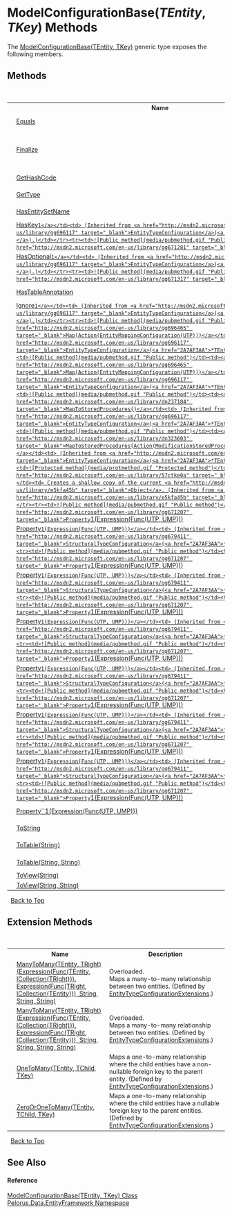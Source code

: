 # ModelConfigurationBase(*TEntity*, *TKey*) Methods
 

The <a href="2A7AF3AA">ModelConfigurationBase(TEntity, TKey)</a> generic type exposes the following members.


## Methods
&nbsp;<table><tr><th></th><th>Name</th><th>Description</th></tr><tr><td>![Public method](media/pubmethod.gif "Public method")</td><td><a href="http://msdn2.microsoft.com/en-us/library/gg696627" target="_blank">Equals</a></td><td> (Inherited from <a href="http://msdn2.microsoft.com/en-us/library/gg696117" target="_blank">EntityTypeConfiguration</a>(<a href="2A7AF3AA">*TEntity*</a>).)</td></tr><tr><td>![Protected method](media/protmethod.gif "Protected method")</td><td><a href="http://msdn2.microsoft.com/en-us/library/4k87zsw7" target="_blank">Finalize</a></td><td>
Allows an object to try to free resources and perform other cleanup operations before it is reclaimed by garbage collection.
 (Inherited from <a href="http://msdn2.microsoft.com/en-us/library/e5kfa45b" target="_blank">Object</a>.)</td></tr><tr><td>![Public method](media/pubmethod.gif "Public method")</td><td><a href="http://msdn2.microsoft.com/en-us/library/gg679121" target="_blank">GetHashCode</a></td><td> (Inherited from <a href="http://msdn2.microsoft.com/en-us/library/gg696117" target="_blank">EntityTypeConfiguration</a>(<a href="2A7AF3AA">*TEntity*</a>).)</td></tr><tr><td>![Public method](media/pubmethod.gif "Public method")</td><td><a href="http://msdn2.microsoft.com/en-us/library/gg696708" target="_blank">GetType</a></td><td> (Inherited from <a href="http://msdn2.microsoft.com/en-us/library/gg696117" target="_blank">EntityTypeConfiguration</a>(<a href="2A7AF3AA">*TEntity*</a>).)</td></tr><tr><td>![Public method](media/pubmethod.gif "Public method")</td><td><a href="http://msdn2.microsoft.com/en-us/library/gg696365" target="_blank">HasEntitySetName</a></td><td> (Inherited from <a href="http://msdn2.microsoft.com/en-us/library/gg696117" target="_blank">EntityTypeConfiguration</a>(<a href="2A7AF3AA">*TEntity*</a>).)</td></tr><tr><td>![Public method](media/pubmethod.gif "Public method")</td><td><a href="http://msdn2.microsoft.com/en-us/library/gg671266" target="_blank">HasKey``1</a></td><td> (Inherited from <a href="http://msdn2.microsoft.com/en-us/library/gg696117" target="_blank">EntityTypeConfiguration</a>(<a href="2A7AF3AA">*TEntity*</a>).)</td></tr><tr><td>![Public method](media/pubmethod.gif "Public method")</td><td><a href="http://msdn2.microsoft.com/en-us/library/gg671281" target="_blank">HasMany``1</a></td><td> (Inherited from <a href="http://msdn2.microsoft.com/en-us/library/gg696117" target="_blank">EntityTypeConfiguration</a>(<a href="2A7AF3AA">*TEntity*</a>).)</td></tr><tr><td>![Public method](media/pubmethod.gif "Public method")</td><td><a href="http://msdn2.microsoft.com/en-us/library/gg671230" target="_blank">HasOptional``1</a></td><td> (Inherited from <a href="http://msdn2.microsoft.com/en-us/library/gg696117" target="_blank">EntityTypeConfiguration</a>(<a href="2A7AF3AA">*TEntity*</a>).)</td></tr><tr><td>![Public method](media/pubmethod.gif "Public method")</td><td><a href="http://msdn2.microsoft.com/en-us/library/gg671317" target="_blank">HasRequired``1</a></td><td> (Inherited from <a href="http://msdn2.microsoft.com/en-us/library/gg696117" target="_blank">EntityTypeConfiguration</a>(<a href="2A7AF3AA">*TEntity*</a>).)</td></tr><tr><td>![Public method](media/pubmethod.gif "Public method")</td><td><a href="http://msdn2.microsoft.com/en-us/library/dn616792" target="_blank">HasTableAnnotation</a></td><td> (Inherited from <a href="http://msdn2.microsoft.com/en-us/library/gg696117" target="_blank">EntityTypeConfiguration</a>(<a href="2A7AF3AA">*TEntity*</a>).)</td></tr><tr><td>![Public method](media/pubmethod.gif "Public method")</td><td><a href="http://msdn2.microsoft.com/en-us/library/dn237192" target="_blank">Ignore``1</a></td><td> (Inherited from <a href="http://msdn2.microsoft.com/en-us/library/gg696117" target="_blank">EntityTypeConfiguration</a>(<a href="2A7AF3AA">*TEntity*</a>).)</td></tr><tr><td>![Public method](media/pubmethod.gif "Public method")</td><td><a href="http://msdn2.microsoft.com/en-us/library/gg696465" target="_blank">Map(Action(EntityMappingConfiguration(UTP)))</a></td><td> (Inherited from <a href="http://msdn2.microsoft.com/en-us/library/gg696117" target="_blank">EntityTypeConfiguration</a>(<a href="2A7AF3AA">*TEntity*</a>).)</td></tr><tr><td>![Public method](media/pubmethod.gif "Public method")</td><td><a href="http://msdn2.microsoft.com/en-us/library/gg696465" target="_blank">Map(Action(EntityMappingConfiguration(UTP)))</a></td><td> (Inherited from <a href="http://msdn2.microsoft.com/en-us/library/gg696117" target="_blank">EntityTypeConfiguration</a>(<a href="2A7AF3AA">*TEntity*</a>).)</td></tr><tr><td>![Public method](media/pubmethod.gif "Public method")</td><td><a href="http://msdn2.microsoft.com/en-us/library/dn237184" target="_blank">MapToStoredProcedures()</a></td><td> (Inherited from <a href="http://msdn2.microsoft.com/en-us/library/gg696117" target="_blank">EntityTypeConfiguration</a>(<a href="2A7AF3AA">*TEntity*</a>).)</td></tr><tr><td>![Public method](media/pubmethod.gif "Public method")</td><td><a href="http://msdn2.microsoft.com/en-us/library/dn323603" target="_blank">MapToStoredProcedures(Action(ModificationStoredProceduresConfiguration(UTP)))</a></td><td> (Inherited from <a href="http://msdn2.microsoft.com/en-us/library/gg696117" target="_blank">EntityTypeConfiguration</a>(<a href="2A7AF3AA">*TEntity*</a>).)</td></tr><tr><td>![Protected method](media/protmethod.gif "Protected method")</td><td><a href="http://msdn2.microsoft.com/en-us/library/57ctke0a" target="_blank">MemberwiseClone</a></td><td>
Creates a shallow copy of the current <a href="http://msdn2.microsoft.com/en-us/library/e5kfa45b" target="_blank">Object</a>.
 (Inherited from <a href="http://msdn2.microsoft.com/en-us/library/e5kfa45b" target="_blank">Object</a>.)</td></tr><tr><td>![Public method](media/pubmethod.gif "Public method")</td><td><a href="http://msdn2.microsoft.com/en-us/library/gg671207" target="_blank">Property``1(Expression(Func(UTP, UMP)))</a></td><td> (Inherited from <a href="http://msdn2.microsoft.com/en-us/library/gg679411" target="_blank">StructuralTypeConfiguration</a>(<a href="2A7AF3AA">*TEntity*</a>).)</td></tr><tr><td>![Public method](media/pubmethod.gif "Public method")</td><td><a href="http://msdn2.microsoft.com/en-us/library/gg671207" target="_blank">Property``1(Expression(Func(UTP, UMP)))</a></td><td> (Inherited from <a href="http://msdn2.microsoft.com/en-us/library/gg679411" target="_blank">StructuralTypeConfiguration</a>(<a href="2A7AF3AA">*TEntity*</a>).)</td></tr><tr><td>![Public method](media/pubmethod.gif "Public method")</td><td><a href="http://msdn2.microsoft.com/en-us/library/gg671207" target="_blank">Property``1(Expression(Func(UTP, UMP)))</a></td><td> (Inherited from <a href="http://msdn2.microsoft.com/en-us/library/gg679411" target="_blank">StructuralTypeConfiguration</a>(<a href="2A7AF3AA">*TEntity*</a>).)</td></tr><tr><td>![Public method](media/pubmethod.gif "Public method")</td><td><a href="http://msdn2.microsoft.com/en-us/library/gg671207" target="_blank">Property``1(Expression(Func(UTP, UMP)))</a></td><td> (Inherited from <a href="http://msdn2.microsoft.com/en-us/library/gg679411" target="_blank">StructuralTypeConfiguration</a>(<a href="2A7AF3AA">*TEntity*</a>).)</td></tr><tr><td>![Public method](media/pubmethod.gif "Public method")</td><td><a href="http://msdn2.microsoft.com/en-us/library/gg671207" target="_blank">Property``1(Expression(Func(UTP, UMP)))</a></td><td> (Inherited from <a href="http://msdn2.microsoft.com/en-us/library/gg679411" target="_blank">StructuralTypeConfiguration</a>(<a href="2A7AF3AA">*TEntity*</a>).)</td></tr><tr><td>![Public method](media/pubmethod.gif "Public method")</td><td><a href="http://msdn2.microsoft.com/en-us/library/gg671207" target="_blank">Property``1(Expression(Func(UTP, UMP)))</a></td><td> (Inherited from <a href="http://msdn2.microsoft.com/en-us/library/gg679411" target="_blank">StructuralTypeConfiguration</a>(<a href="2A7AF3AA">*TEntity*</a>).)</td></tr><tr><td>![Public method](media/pubmethod.gif "Public method")</td><td><a href="http://msdn2.microsoft.com/en-us/library/gg671207" target="_blank">Property``1(Expression(Func(UTP, UMP)))</a></td><td> (Inherited from <a href="http://msdn2.microsoft.com/en-us/library/gg679411" target="_blank">StructuralTypeConfiguration</a>(<a href="2A7AF3AA">*TEntity*</a>).)</td></tr><tr><td>![Public method](media/pubmethod.gif "Public method")</td><td><a href="http://msdn2.microsoft.com/en-us/library/gg671207" target="_blank">Property``1(Expression(Func(UTP, UMP)))</a></td><td> (Inherited from <a href="http://msdn2.microsoft.com/en-us/library/gg679411" target="_blank">StructuralTypeConfiguration</a>(<a href="2A7AF3AA">*TEntity*</a>).)</td></tr><tr><td>![Public method](media/pubmethod.gif "Public method")</td><td><a href="http://msdn2.microsoft.com/en-us/library/gg671207" target="_blank">Property``1(Expression(Func(UTP, UMP)))</a></td><td> (Inherited from <a href="http://msdn2.microsoft.com/en-us/library/gg679411" target="_blank">StructuralTypeConfiguration</a>(<a href="2A7AF3AA">*TEntity*</a>).)</td></tr><tr><td>![Public method](media/pubmethod.gif "Public method")</td><td><a href="http://msdn2.microsoft.com/en-us/library/gg671207" target="_blank">Property``1(Expression(Func(UTP, UMP)))</a></td><td> (Inherited from <a href="http://msdn2.microsoft.com/en-us/library/gg679411" target="_blank">StructuralTypeConfiguration</a>(<a href="2A7AF3AA">*TEntity*</a>).)</td></tr><tr><td>![Public method](media/pubmethod.gif "Public method")</td><td><a href="http://msdn2.microsoft.com/en-us/library/gg671207" target="_blank">Property``1(Expression(Func(UTP, UMP)))</a></td><td> (Inherited from <a href="http://msdn2.microsoft.com/en-us/library/gg679411" target="_blank">StructuralTypeConfiguration</a>(<a href="2A7AF3AA">*TEntity*</a>).)</td></tr><tr><td>![Public method](media/pubmethod.gif "Public method")</td><td><a href="http://msdn2.microsoft.com/en-us/library/gg671207" target="_blank">Property``1(Expression(Func(UTP, UMP)))</a></td><td> (Inherited from <a href="http://msdn2.microsoft.com/en-us/library/gg679411" target="_blank">StructuralTypeConfiguration</a>(<a href="2A7AF3AA">*TEntity*</a>).)</td></tr><tr><td>![Public method](media/pubmethod.gif "Public method")</td><td><a href="http://msdn2.microsoft.com/en-us/library/gg671207" target="_blank">Property``1(Expression(Func(UTP, UMP)))</a></td><td> (Inherited from <a href="http://msdn2.microsoft.com/en-us/library/gg679411" target="_blank">StructuralTypeConfiguration</a>(<a href="2A7AF3AA">*TEntity*</a>).)</td></tr><tr><td>![Public method](media/pubmethod.gif "Public method")</td><td><a href="http://msdn2.microsoft.com/en-us/library/gg671207" target="_blank">Property``1(Expression(Func(UTP, UMP)))</a></td><td> (Inherited from <a href="http://msdn2.microsoft.com/en-us/library/gg679411" target="_blank">StructuralTypeConfiguration</a>(<a href="2A7AF3AA">*TEntity*</a>).)</td></tr><tr><td>![Public method](media/pubmethod.gif "Public method")</td><td><a href="http://msdn2.microsoft.com/en-us/library/gg696367" target="_blank">ToString</a></td><td> (Inherited from <a href="http://msdn2.microsoft.com/en-us/library/gg696117" target="_blank">EntityTypeConfiguration</a>(<a href="2A7AF3AA">*TEntity*</a>).)</td></tr><tr><td>![Public method](media/pubmethod.gif "Public method")</td><td><a href="http://msdn2.microsoft.com/en-us/library/gg696568" target="_blank">ToTable(String)</a></td><td> (Inherited from <a href="http://msdn2.microsoft.com/en-us/library/gg696117" target="_blank">EntityTypeConfiguration</a>(<a href="2A7AF3AA">*TEntity*</a>).)</td></tr><tr><td>![Public method](media/pubmethod.gif "Public method")</td><td><a href="http://msdn2.microsoft.com/en-us/library/gg679488" target="_blank">ToTable(String, String)</a></td><td> (Inherited from <a href="http://msdn2.microsoft.com/en-us/library/gg696117" target="_blank">EntityTypeConfiguration</a>(<a href="2A7AF3AA">*TEntity*</a>).)</td></tr><tr><td>![Protected method](media/protmethod.gif "Protected method")</td><td><a href="FF5256D3">ToView(String)</a></td><td>
Map an entity to a view.</td></tr><tr><td>![Protected method](media/protmethod.gif "Protected method")</td><td><a href="C80A46C1">ToView(String, String)</a></td><td>
Map an entity to a view.</td></tr></table>&nbsp;
<a href="#modelconfigurationbase(*tentity*,-*tkey*)-methods">Back to Top</a>

## Extension Methods
&nbsp;<table><tr><th></th><th>Name</th><th>Description</th></tr><tr><td>![Public Extension Method](media/pubextension.gif "Public Extension Method")</td><td><a href="B8A4B6A4">ManyToMany(TEntity, TRight)(Expression(Func(TEntity, ICollection(TRight))), Expression(Func(TRight, ICollection(TEntity))), String, String, String)</a></td><td>Overloaded.  
Maps a many-to-many relationship between two entities.
 (Defined by <a href="D246923D">EntityTypeConfigurationExtensions</a>.)</td></tr><tr><td>![Public Extension Method](media/pubextension.gif "Public Extension Method")</td><td><a href="7A192C32">ManyToMany(TEntity, TRight)(Expression(Func(TEntity, ICollection(TRight))), Expression(Func(TRight, ICollection(TEntity))), String, String, String, String)</a></td><td>Overloaded.  
Maps a many-to-many relationship between two entities.
 (Defined by <a href="D246923D">EntityTypeConfigurationExtensions</a>.)</td></tr><tr><td>![Public Extension Method](media/pubextension.gif "Public Extension Method")</td><td><a href="49AD4BB8">OneToMany(TEntity, TChild, TKey)</a></td><td>
Maps a one-to-many relationship where the child entities have a non-nullable foreign key to the parent entity.
 (Defined by <a href="D246923D">EntityTypeConfigurationExtensions</a>.)</td></tr><tr><td>![Public Extension Method](media/pubextension.gif "Public Extension Method")</td><td><a href="95F034A9">ZeroOrOneToMany(TEntity, TChild, TKey)</a></td><td>
Maps a one-to-many relationship where the child entities have a nullable foreign key to the parent entities.
 (Defined by <a href="D246923D">EntityTypeConfigurationExtensions</a>.)</td></tr></table>&nbsp;
<a href="#modelconfigurationbase(*tentity*,-*tkey*)-methods">Back to Top</a>

## See Also


#### Reference
<a href="2A7AF3AA">ModelConfigurationBase(TEntity, TKey) Class</a><br /><a href="55312241">Pelorus.Data.EntityFramework Namespace</a><br />